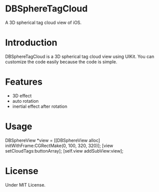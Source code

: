 DBSphereTagCloud
================

A 3D spherical tag cloud view of iOS.

# Introduction

DBSphereTagCloud is a 3D spherical tag cloud view using UIKit.
You can customize the code easily because the code is simple.

# Features

* 3D effect
* auto rotation
* inertial effect after rotation

# Usage

  DBSphereView *view = [[DBSphereView alloc] initWithFrame:CGRectMake(0, 100, 320, 320)];
  [view setCloudTags:buttonArray];
  [self.view addSubView:view];
  
# License

Under MIT License.
